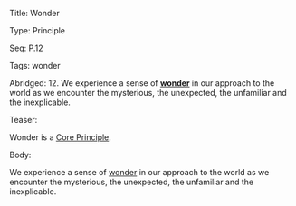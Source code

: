 Title:  Wonder

Type:   Principle

Seq:    P.12

Tags:   wonder

Abridged: 12. We experience a sense of **[wonder](http://www.practopians.org/tags/wonder.html)** in our approach to the world as we encounter the mysterious, the unexpected, the unfamiliar and the inexplicable.

Teaser: 
 
Wonder is a [Core Principle](../core/principles.html).

Body:   
 
We experience a sense of [wonder][] in our approach to the world as we encounter the mysterious, the unexpected, the unfamiliar and the inexplicable.


[wonder]: ../tags/wonder.html

